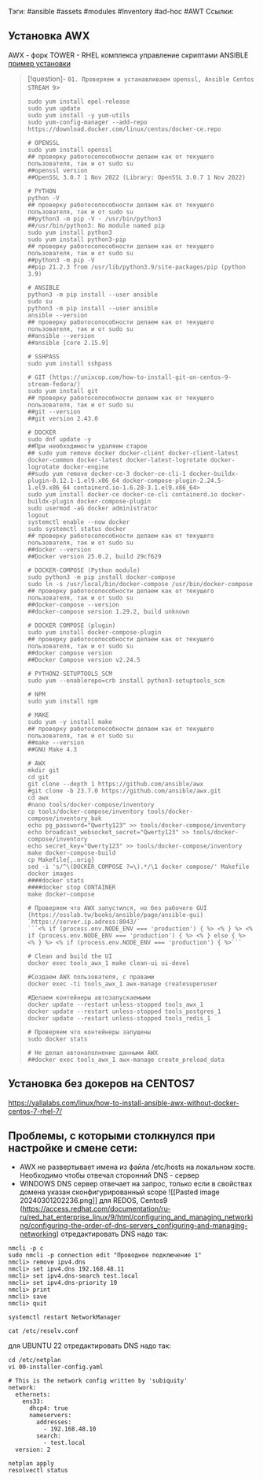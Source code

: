 Тэги: #ansible #assets #modules #Inventory #ad-hoc #AWT
Ссылки: 
## Установка AWX
AWX - форк TOWER - RHEL комплекса управление скриптами ANSIBLE  [пример установки](https://habr.com/ru/companies/pixonic/articles/352184/)

> [!question]- ```01. Проверяем и устанавливаем openssl, Ansible Centos STREAM 9```>
>```
>sudo yum install epel-release
>sudo yum update
>sudo yum install -y yum-utils
>sudo yum-config-manager --add-repo https://download.docker.com/linux/centos/docker-ce.repo
>
># OPENSSL
>sudo yum install openssl
>## проверку работосопособности делаем как от текущего пользователя, так и от sudo su
>##openssl version
>##OpenSSL 3.0.7 1 Nov 2022 (Library: OpenSSL 3.0.7 1 Nov 2022)
>
># PYTHON
>python -V
>## проверку работосопособности делаем как от текущего пользователя, так и от sudo su
>##python3 -m pip -V - /usr/bin/python3
>##/usr/bin/python3: No module named pip
>sudo yum install python3
>sudo yum install python3-pip
>## проверку работосопособности делаем как от текущего пользователя, так и от sudo su
>##python3 -m pip -V
>##pip 21.2.3 from /usr/lib/python3.9/site-packages/pip (python 3.9)
>
># ANSIBLE
>python3 -m pip install --user ansible
>sudo su
>python3 -m pip install --user ansible
>ansible --version
>## проверку работосопособности делаем как от текущего пользователя, так и от sudo su
>##ansible --version
>##ansible [core 2.15.9]
>
># SSHPASS
>sudo yum install sshpass 
>
># GIT (https://unixcop.com/how-to-install-git-on-centos-9-stream-fedora/)
>sudo yum install git
>## проверку работосопособности делаем как от текущего пользователя, так и от sudo su
>##git --version
>##git version 2.43.0
>
># DOCKER
>sudo dnf update -y
>##При необходимости удаляем старое
>## sudo yum remove docker docker-client docker-client-latest docker-common docker-latest docker-latest-logrotate docker-logrotate docker-engine
>##sudo yum remove docker-ce-3 docker-ce-cli-1 docker-buildx-plugin-0.12.1-1.el9.x86_64 docker-compose-plugin-2.24.5-1.el9.x86_64 containerd.io-1.6.28-3.1.el9.x86_64>
>sudo yum install docker-ce docker-ce-cli containerd.io docker-buildx-plugin docker-compose-plugin
>sudo usermod -aG docker administrator
>logout
>systemctl enable --now docker
>sudo systemctl status docker
>## проверку работосопособности делаем как от текущего пользователя, так и от sudo su
>##docker --version
>##Docker version 25.0.2, build 29cf629
>
># DOCKER-COMPOSE (Python module)
>sudo python3 -m pip install docker-compose
>sudo ln -s /usr/local/bin/docker-compose /usr/bin/docker-compose
>## проверку работосопособности делаем как от текущего пользователя, так и от sudo su
>##docker-compose --version
>##docker-compose version 1.29.2, build unknown
>
># DOCKER COMPOSE (plugin)
>sudo yum install docker-compose-plugin
>## проверку работосопособности делаем как от текущего пользователя, так и от sudo su
>##docker compose version
>##Docker Compose version v2.24.5
>
># PYTHON2-SETUPTOOLS_SCM
>sudo yum --enablerepo=crb install python3-setuptools_scm
>
># NPM
>sudo yum install npm
>
># MAKE
>sudo yum -y install make
>## проверку работосопособности делаем как от текущего пользователя, так и от sudo su
>##make --version
>##GNU Make 4.3
>
># AWX
>mkdir git
>cd git
>git clone --depth 1 https://github.com/ansible/awx
>#git clone -b 23.7.0 https://github.com/ansible/awx.git
>cd awx
>#nano tools/docker-compose/inventory
>cp tools/docker-compose/inventory tools/docker-compose/inventory_bak
>echo pg_password="Qwerty123" >> tools/docker-compose/inventory
>echo broadcast_websocket_secret="Qwerty123" >> tools/docker-compose/inventory
>echo secret_key="Qwerty123" >> tools/docker-compose/inventory
>make docker-compose-build
>cp Makefile{,.orig}
>sed -i 's/^\(DOCKER_COMPOSE ?=\).*/\1 docker compose/' Makefile
>docker images
>####docker stats
>####docker stop CONTAINER 
>make docker-compose 
>
># Проверяем что AWX запустился, но без рабочего GUI (https://osslab.tw/books/ansible/page/ansible-gui) `https://server.ip.adress:8043/`
>```<% if (process.env.NODE_ENV === 'production') { %> <% } %> <% if (process.env.NODE_ENV === 'production') { %> <% } else { %> <% } %> <% if (process.env.NODE_ENV === 'production') { %>```
>
># Clean and build the UI
>docker exec tools_awx_1 make clean-ui ui-devel
>
>#Создаем AWX пользователя, с правами
>docker exec -ti tools_awx_1 awx-manage createsuperuser
>
>#Делаем контейнеры автозапускаемыми
>docker update --restart unless-stopped tools_awx_1
>docker update --restart unless-stopped tools_postgres_1
>docker update --restart unless-stopped tools_redis_1
>
># Проверяем что контейнеры запущены
>sudo docker stats
>
># Не делал автонаполнение данными AWX
>##docker exec tools_awx_1 awx-manage create_preload_data

## Установка без докеров на CENTOS7
https://yallalabs.com/linux/how-to-install-ansible-awx-without-docker-centos-7-rhel-7/

## Проблемы, с которыми столкнулся при настройке и смене сети:
- AWX не развертывает имена из файла /etc/hosts на локальном хосте. Необходимо чтобы отвечал сторонний DNS - сервер
- WINDOWS DNS сервер отвечает на запрос, только если в свойствах домена указан сконфигурированный scope
![[Pasted image 20240301202236.png]]
для REDOS, Centos9 (https://access.redhat.com/documentation/ru-ru/red_hat_enterprise_linux/9/html/configuring_and_managing_networking/configuring-the-order-of-dns-servers_configuring-and-managing-networking) отредактировать DNS надо так:
```
nmcli -p c
sudo nmcli -p connection edit "Проводное подключение 1"
nmcli> remove ipv4.dns
nmcli> set ipv4.dns 192.168.48.11
nmcli> set ipv4.dns-search test.local
nmcli> set ipv4.dns-priority 10
nmcli> print
nmcli> save
nmcli> quit

systemctl restart NetworkManager

cat /etc/resolv.conf
```
для UBUNTU 22 отредактировать DNS надо так:
```
cd /etc/netplan
vi 00-installer-config.yaml

# This is the network config written by 'subiquity'
network:
  ethernets:
    ens33:
      dhcp4: true
      nameservers:
        addresses:
          - 192.168.48.10
        search:
          - test.local
  version: 2

netplan apply
resolvectl status
```


